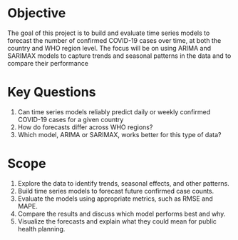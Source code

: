 # Objective
The goal of this project is to build and evaluate time series models to forecast the number of confirmed COVID-19 cases over time, at both the country and WHO region level.
The focus will be on using ARIMA and SARIMAX models to capture trends and seasonal patterns in the data and to compare their performance

# Key Questions
1) Can time series models reliably predict daily or weekly confirmed COVID-19 cases for a given country
2) How do forecasts differ across WHO regions?
3) Which model, ARIMA or SARIMAX, works better for this type of data?

# Scope
1) Explore the data to identify trends, seasonal effects, and other patterns.
2) Build time series models to forecast future confirmed case counts.
3) Evaluate the models using appropriate metrics, such as RMSE and MAPE.
4) Compare the results and discuss which model performs best and why.
5) Visualize the forecasts and explain what they could mean for public health planning.
